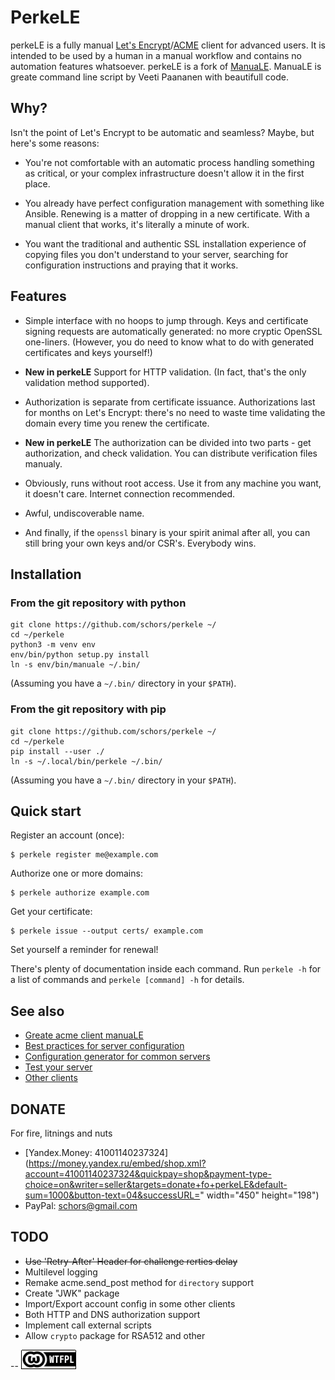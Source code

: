# PerkeLE

perkeLE is a fully manual [Let's Encrypt](https://letsencrypt.org)/[ACME](https://github.com/ietf-wg-acme/acme/) client for advanced users. It is intended to be used by a human in a manual workflow and contains no automation features whatsoever.
perkeLE is a fork of [ManuaLE](https://github.com/veeti/manuale/). ManuaLE is greate command line script by Veeti Paananen with beautifull code.

## Why?

Isn't the point of Let's Encrypt to be automatic and seamless? Maybe, but here's some reasons:

* You're not comfortable with an automatic process handling something as critical, or your complex infrastructure doesn't allow it in the first place.

* You already have perfect configuration management with something like Ansible. Renewing is a matter of dropping in a new certificate. With a manual client that works, it's literally a minute of work.

* You want the traditional and authentic SSL installation experience of copying files you don't understand to your server, searching for configuration instructions and praying that it works.

## Features

* Simple interface with no hoops to jump through. Keys and certificate signing requests are automatically generated: no more cryptic OpenSSL one-liners. (However, you do need to know what to do with generated certificates and keys yourself!)

* **New in perkeLE** Support for HTTP validation. (In fact, that's the only validation method supported).

* Authorization is separate from certificate issuance. Authorizations last for months on Let's Encrypt: there's no need to waste time validating the domain every time you renew the certificate.

* **New in perkeLE** The authorization can be divided into two parts - get authorization, and check validation. You can distribute verification files manualy.

* Obviously, runs without root access. Use it from any machine you want, it doesn't care. Internet connection recommended.

* Awful, undiscoverable name.

* And finally, if the `openssl` binary is your spirit animal after all, you can still bring your own keys and/or CSR's. Everybody wins.

## Installation

### From the git repository with python

    git clone https://github.com/schors/perkele ~/
    cd ~/perkele
    python3 -m venv env
    env/bin/python setup.py install
    ln -s env/bin/manuale ~/.bin/

(Assuming you have a `~/.bin/` directory in your `$PATH`).

### From the git repository with pip

    git clone https://github.com/schors/perkele ~/
    cd ~/perkele
    pip install --user ./
    ln -s ~/.local/bin/perkele ~/.bin/

(Assuming you have a `~/.bin/` directory in your `$PATH`).

## Quick start

Register an account (once):

    $ perkele register me@example.com

Authorize one or more domains:

    $ perkele authorize example.com

Get your certificate:

    $ perkele issue --output certs/ example.com

Set yourself a reminder for renewal!

There's plenty of documentation inside each command. Run `perkele -h` for a list of commands and `perkele [command] -h` for details.

## See also

* [Greate acme client manuaLE](https://github.com/veeti/manuale/)
* [Best practices for server configuration](https://wiki.mozilla.org/Security/Server_Side_TLS)
* [Configuration generator for common servers](https://mozilla.github.io/server-side-tls/ssl-config-generator/)
* [Test your server](https://www.ssllabs.com/ssltest/)
* [Other clients](https://community.letsencrypt.org/t/list-of-client-implementations/2103)

## DONATE

For fire, litnings and nuts
* [Yandex.Money: 41001140237324](https://money.yandex.ru/embed/shop.xml?account=41001140237324&quickpay=shop&payment-type-choice=on&writer=seller&targets=donate+fo+perkeLE&default-sum=1000&button-text=04&successURL=" width="450" height="198")
* PayPal: schors@gmail.com

## TODO
* ~~Use 'Retry-After' Header for challenge rerties delay~~
* Multilevel logging
* Remake acme.send_post method for `directory` support
* Create "JWK" package
* Import/Export account config in some other clients
* Both HTTP and DNS authorization support
* Implement call external scripts
* Allow `crypto` package for RSA512 and other

--
[![LICENSE WTFPL](wtfpl-badge-1.png)](LICENSE)
